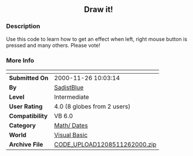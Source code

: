 ﻿<div align="center">

## Draw it\!


</div>

### Description

Use this code to learn how to get an effect when left, right mouse button is pressed and many others. Please vote!
 
### More Info
 


<span>             |<span>
---                |---
**Submitted On**   |2000-11-26 10:03:14
**By**             |[SadistBlue](https://github.com/Planet-Source-Code/PSCIndex/blob/master/ByAuthor/sadistblue.md)
**Level**          |Intermediate
**User Rating**    |4.0 (8 globes from 2 users)
**Compatibility**  |VB 6\.0
**Category**       |[Math/ Dates](https://github.com/Planet-Source-Code/PSCIndex/blob/master/ByCategory/math-dates__1-37.md)
**World**          |[Visual Basic](https://github.com/Planet-Source-Code/PSCIndex/blob/master/ByWorld/visual-basic.md)
**Archive File**   |[CODE\_UPLOAD1208511262000\.zip](https://github.com/Planet-Source-Code/sadistblue-draw-it__1-13129/archive/master.zip)








